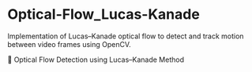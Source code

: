 # Optical-Flow_Lucas-Kanade
Implementation of Lucas–Kanade optical flow to detect and track motion between video frames using OpenCV.

🎥 Optical Flow Detection using Lucas–Kanade Method
